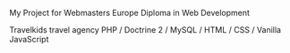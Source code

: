 My Project for Webmasters Europe Diploma in Web Development

Travelkids travel agency
PHP / Doctrine 2 / MySQL / HTML / CSS / Vanilla JavaScript
